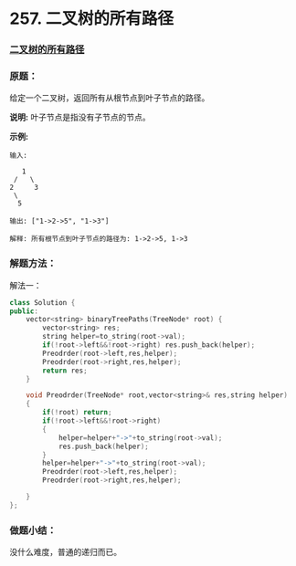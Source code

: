 # 257. 二叉树的所有路径

### [二叉树的所有路径](https://leetcode-cn.com/problems/binary-tree-paths/)

### 原题：

给定一个二叉树，返回所有从根节点到叶子节点的路径。

**说明:** 叶子节点是指没有子节点的节点。

**示例:**

```
输入:

   1
 /   \
2     3
 \
  5

输出: ["1->2->5", "1->3"]

解释: 所有根节点到叶子节点的路径为: 1->2->5, 1->3
```

### 解题方法：

解法一：

```cpp
class Solution {
public:
    vector<string> binaryTreePaths(TreeNode* root) {
        vector<string> res;
        string helper=to_string(root->val);
        if(!root->left&&!root->right) res.push_back(helper);
        Preodrder(root->left,res,helper);
        Preodrder(root->right,res,helper);
        return res;
    }

    void Preodrder(TreeNode* root,vector<string>& res,string helper)
    {
        if(!root) return;
        if(!root->left&&!root->right)
        {
            helper=helper+"->"+to_string(root->val);
            res.push_back(helper);
        }
        helper=helper+"->"+to_string(root->val);
        Preodrder(root->left,res,helper);
        Preodrder(root->right,res,helper);

    }
};
```

### 做题小结：

没什么难度，普通的递归而已。

